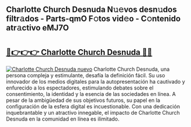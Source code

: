 ## Charlotte Church Desnuda N𝚞𝚎vos desn𝚞dos filtr𝚊dos - Parts-qmO F𝚘tos vid𝚎o - C𝚘ntenido atr𝚊ctivo eMJ7O

# <h2><a href="http://mb1y8r.tromn.icu/?c=Charlotte+Church+Desnuda">🔗👉👉👉 Charlotte Church Desnuda 🔗🔗</a></h2>

[![Charlotte Church Desnuda nuevo](https://i.imgur.com/pEAQMta.gif)](http://mb1y8r.tromn.icu/?c=Charlotte+Church+Desnuda)
Charlotte Church Desnuda, una persona compleja y estimulante, desafía la definición fácil. Su uso innovador de los medios digitales para la autopresentación ha cautivado y enfurecido a los espectadores, estimulando debates sobre el consentimiento, la identidad y la esencia de las sociedades en línea. A pesar de la ambigüedad de sus objetivos futuros, su papel en la configuración de la esfera digital es incuestionable. Con una dedicación inquebrantable y un atractivo innegable, el impacto de Charlotte Church Desnuda en la comunidad en línea es ilimitado.
